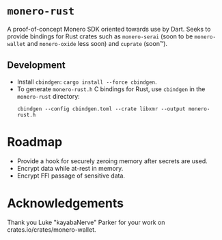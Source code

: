 # `monero-rust`
A proof-of-concept Monero SDK oriented towards use by Dart.  Seeks to provide 
bindings for Rust crates such as `monero-serai` (soon to be `monero-wallet` and 
`monero-oxide` less soon) and `cuprate` (soon™).

## Development

- Install `cbindgen`: `cargo install --force cbindgen`.
- To generate `monero-rust.h` C bindings for Rust, use `cbindgen` in the `monero-rust` directory:
  ```
  cbindgen --config cbindgen.toml --crate libxmr --output monero-rust.h
  ```

# Roadmap

- Provide a hook for securely zeroing memory after secrets are used.
- Encrypt data while at-rest in memory.
- Encrypt FFI passage of sensitive data.

# Acknowledgements

Thank you Luke "kayabaNerve" Parker for your work on crates.io/crates/monero-wallet.
